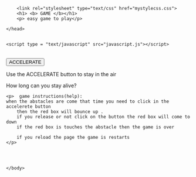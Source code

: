 <html>
    <head >

      
        <link rel="stylesheet" type="text/css" href="mystylecss.css">
        <h1> <b> GAME </b></h1>
        <p> easy game to play</p>
    
        
<meta name="viewport" content="width=device-width, initial-scale=1.0"/>
<style>

canvas {
    border:2px solid #f50a0a;
    background-color: #e4ee5c;
}
</style>
   
    </head>


    <script type = "text/javascript" src="javascript.js"></script> 
</script>
    <body onload="startGame()" >


  <br>
  <button onmousedown="accelerate(-0.2)" onmouseup="accelerate(0.05)">ACCELERATE</button>
  <p>Use the ACCELERATE button to stay in the air</p>
  <p>How long can you stay alive?</p>
 
    <p>  game instructions(help):
    when the abstacles are come that time you need to click in the accelerete button
        then the red box will bounce up .
        if you release or not click on the button the red box will come to down 
        if the red box is touches the abstacle then the game is over
        
        if you reload the page the game is restarts
    </p>
  

    

    </body>
</html>
